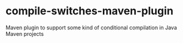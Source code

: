 # compile-switches-maven-plugin
Maven plugin to support some kind of conditional compilation in Java Maven projects
